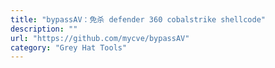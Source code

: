 ```yaml
---
title: "bypassAV：免杀 defender 360 cobalstrike shellcode"
description: ""
url: "https://github.com/mycve/bypassAV"
category: "Grey Hat Tools"
---
```

